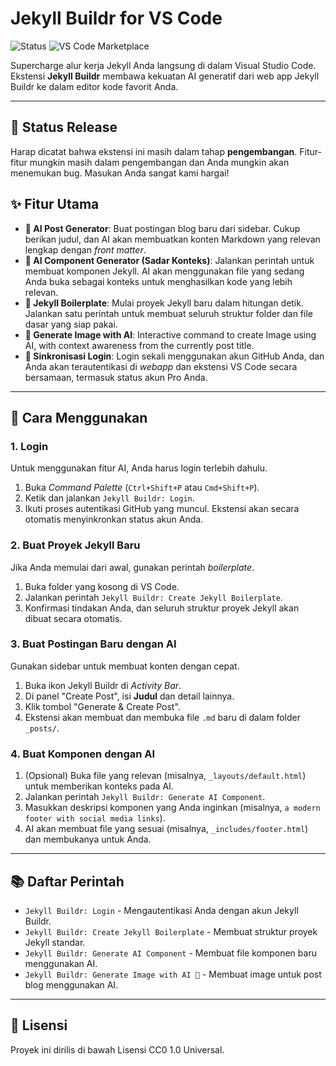 # Jekyll Buildr for VS Code

![Status](https://img.shields.io/badge/status-release-green)
![VS Code Marketplace](https://img.shields.io/visual-studio-marketplace/v/DaffaDev.jekyll-buildr?label=Marketplace)

Supercharge alur kerja Jekyll Anda langsung di dalam Visual Studio Code. Ekstensi **Jekyll Buildr** membawa kekuatan AI generatif dari web app Jekyll Buildr ke dalam editor kode favorit Anda.

---

## 🚧 Status Release

Harap dicatat bahwa ekstensi ini masih dalam tahap **pengembangan**. Fitur-fitur mungkin masih dalam pengembangan dan Anda mungkin akan menemukan bug. Masukan Anda sangat kami hargai!

## ✨ Fitur Utama

* **🤖 AI Post Generator**: Buat postingan blog baru dari sidebar. Cukup berikan judul, dan AI akan membuatkan konten Markdown yang relevan lengkap dengan *front matter*.
* **🧠 AI Component Generator (Sadar Konteks)**: Jalankan perintah untuk membuat komponen Jekyll. AI akan menggunakan file yang sedang Anda buka sebagai konteks untuk menghasilkan kode yang lebih relevan.
* **🚀 Jekyll Boilerplate**: Mulai proyek Jekyll baru dalam hitungan detik. Jalankan satu perintah untuk membuat seluruh struktur folder dan file dasar yang siap pakai.
* **👑 Generate Image with AI**: Interactive command to create Image using AI, with context awareness from the currently post title.
* **🔐 Sinkronisasi Login**: Login sekali menggunakan akun GitHub Anda, dan Anda akan terautentikasi di *webapp* dan ekstensi VS Code secara bersamaan, termasuk status akun Pro Anda.

---

## 🚀 Cara Menggunakan

### 1. Login
Untuk menggunakan fitur AI, Anda harus login terlebih dahulu.
1.  Buka *Command Palette* (`Ctrl+Shift+P` atau `Cmd+Shift+P`).
2.  Ketik dan jalankan `Jekyll Buildr: Login`.
3.  Ikuti proses autentikasi GitHub yang muncul. Ekstensi akan secara otomatis menyinkronkan status akun Anda.

### 2. Buat Proyek Jekyll Baru
Jika Anda memulai dari awal, gunakan perintah *boilerplate*.
1.  Buka folder yang kosong di VS Code.
2.  Jalankan perintah `Jekyll Buildr: Create Jekyll Boilerplate`.
3.  Konfirmasi tindakan Anda, dan seluruh struktur proyek Jekyll akan dibuat secara otomatis.

### 3. Buat Postingan Baru dengan AI
Gunakan sidebar untuk membuat konten dengan cepat.
1.  Buka ikon Jekyll Buildr di *Activity Bar*.
2.  Di panel "Create Post", isi **Judul** dan detail lainnya.
3.  Klik tombol "Generate & Create Post".
4.  Ekstensi akan membuat dan membuka file `.md` baru di dalam folder `_posts/`.

### 4. Buat Komponen dengan AI
1.  (Opsional) Buka file yang relevan (misalnya, `_layouts/default.html`) untuk memberikan konteks pada AI.
2.  Jalankan perintah `Jekyll Buildr: Generate AI Component`.
3.  Masukkan deskripsi komponen yang Anda inginkan (misalnya, `a modern footer with social media links`).
4.  AI akan membuat file yang sesuai (misalnya, `_includes/footer.html`) dan membukanya untuk Anda.

---

## 📚 Daftar Perintah

* `Jekyll Buildr: Login` - Mengautentikasi Anda dengan akun Jekyll Buildr.
* `Jekyll Buildr: Create Jekyll Boilerplate` - Membuat struktur proyek Jekyll standar.
* `Jekyll Buildr: Generate AI Component` - Membuat file komponen baru menggunakan AI.
* `Jekyll Buildr: Generate Image with AI 👑` - Membuat image untuk post blog menggunakan AI.

---

## 📄 Lisensi

Proyek ini dirilis di bawah Lisensi CC0 1.0 Universal.